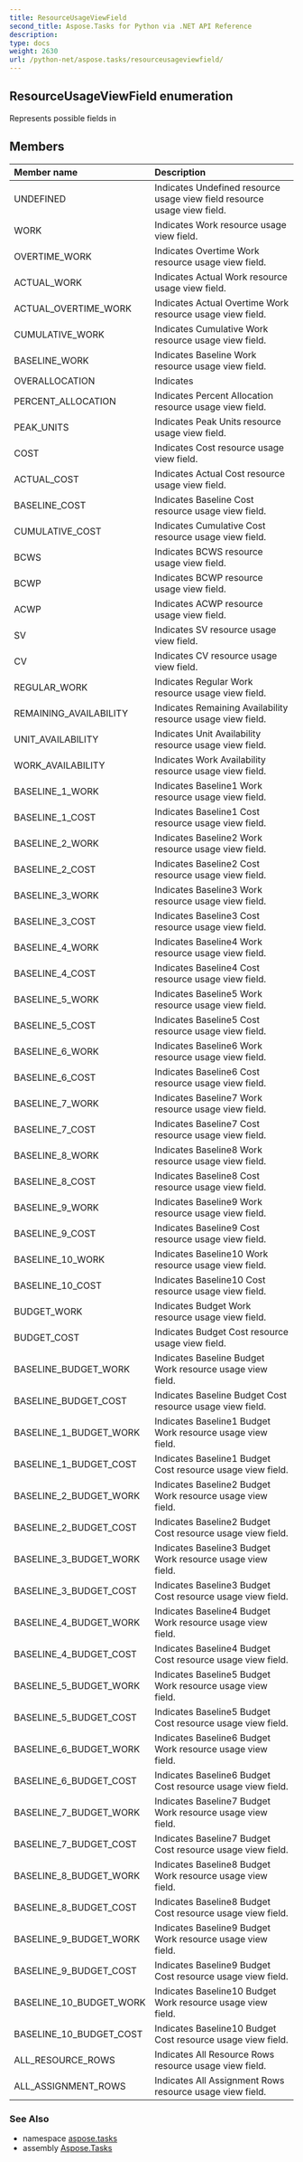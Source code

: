 ```yaml
---
title: ResourceUsageViewField
second_title: Aspose.Tasks for Python via .NET API Reference
description: 
type: docs
weight: 2630
url: /python-net/aspose.tasks/resourceusageviewfield/
---
```


## ResourceUsageViewField enumeration

Represents possible fields in

## Members
| Member name | Description |
| :- | :- |
|UNDEFINED|Indicates Undefined resource usage view field resource usage view field.|
|WORK|Indicates Work resource usage view field.|
|OVERTIME_WORK|Indicates Overtime Work resource usage view field.|
|ACTUAL_WORK|Indicates Actual Work resource usage view field.|
|ACTUAL_OVERTIME_WORK|Indicates Actual Overtime Work resource usage view field.|
|CUMULATIVE_WORK|Indicates Cumulative Work resource usage view field.|
|BASELINE_WORK|Indicates Baseline Work resource usage view field.|
|OVERALLOCATION|Indicates|
|PERCENT_ALLOCATION|Indicates Percent Allocation resource usage view field.|
|PEAK_UNITS|Indicates Peak Units resource usage view field.|
|COST|Indicates Cost resource usage view field.|
|ACTUAL_COST|Indicates Actual Cost resource usage view field.|
|BASELINE_COST|Indicates Baseline Cost resource usage view field.|
|CUMULATIVE_COST|Indicates Cumulative Cost resource usage view field.|
|BCWS|Indicates BCWS resource usage view field.|
|BCWP|Indicates BCWP resource usage view field.|
|ACWP|Indicates ACWP resource usage view field.|
|SV|Indicates SV resource usage view field.|
|CV|Indicates CV resource usage view field.|
|REGULAR_WORK|Indicates Regular Work resource usage view field.|
|REMAINING_AVAILABILITY|Indicates Remaining Availability resource usage view field.|
|UNIT_AVAILABILITY|Indicates Unit Availability resource usage view field.|
|WORK_AVAILABILITY|Indicates Work Availability resource usage view field.|
|BASELINE_1_WORK|Indicates Baseline1 Work resource usage view field.|
|BASELINE_1_COST|Indicates Baseline1 Cost resource usage view field.|
|BASELINE_2_WORK|Indicates Baseline2 Work resource usage view field.|
|BASELINE_2_COST|Indicates Baseline2 Cost resource usage view field.|
|BASELINE_3_WORK|Indicates Baseline3 Work resource usage view field.|
|BASELINE_3_COST|Indicates Baseline3 Cost resource usage view field.|
|BASELINE_4_WORK|Indicates Baseline4 Work resource usage view field.|
|BASELINE_4_COST|Indicates Baseline4 Cost resource usage view field.|
|BASELINE_5_WORK|Indicates Baseline5 Work resource usage view field.|
|BASELINE_5_COST|Indicates Baseline5 Cost resource usage view field.|
|BASELINE_6_WORK|Indicates Baseline6 Work resource usage view field.|
|BASELINE_6_COST|Indicates Baseline6 Cost resource usage view field.|
|BASELINE_7_WORK|Indicates Baseline7 Work resource usage view field.|
|BASELINE_7_COST|Indicates Baseline7 Cost resource usage view field.|
|BASELINE_8_WORK|Indicates Baseline8 Work resource usage view field.|
|BASELINE_8_COST|Indicates Baseline8 Cost resource usage view field.|
|BASELINE_9_WORK|Indicates Baseline9 Work resource usage view field.|
|BASELINE_9_COST|Indicates Baseline9 Cost resource usage view field.|
|BASELINE_10_WORK|Indicates Baseline10 Work resource usage view field.|
|BASELINE_10_COST|Indicates Baseline10 Cost resource usage view field.|
|BUDGET_WORK|Indicates Budget Work resource usage view field.|
|BUDGET_COST|Indicates Budget Cost resource usage view field.|
|BASELINE_BUDGET_WORK|Indicates Baseline Budget Work resource usage view field.|
|BASELINE_BUDGET_COST|Indicates Baseline Budget Cost resource usage view field.|
|BASELINE_1_BUDGET_WORK|Indicates Baseline1 Budget Work resource usage view field.|
|BASELINE_1_BUDGET_COST|Indicates Baseline1 Budget Cost resource usage view field.|
|BASELINE_2_BUDGET_WORK|Indicates Baseline2 Budget Work resource usage view field.|
|BASELINE_2_BUDGET_COST|Indicates Baseline2 Budget Cost resource usage view field.|
|BASELINE_3_BUDGET_WORK|Indicates Baseline3 Budget Work resource usage view field.|
|BASELINE_3_BUDGET_COST|Indicates Baseline3 Budget Cost resource usage view field.|
|BASELINE_4_BUDGET_WORK|Indicates Baseline4 Budget Work resource usage view field.|
|BASELINE_4_BUDGET_COST|Indicates Baseline4 Budget Cost resource usage view field.|
|BASELINE_5_BUDGET_WORK|Indicates Baseline5 Budget Work resource usage view field.|
|BASELINE_5_BUDGET_COST|Indicates Baseline5 Budget Cost resource usage view field.|
|BASELINE_6_BUDGET_WORK|Indicates Baseline6 Budget Work resource usage view field.|
|BASELINE_6_BUDGET_COST|Indicates Baseline6 Budget Cost resource usage view field.|
|BASELINE_7_BUDGET_WORK|Indicates Baseline7 Budget Work resource usage view field.|
|BASELINE_7_BUDGET_COST|Indicates Baseline7 Budget Cost resource usage view field.|
|BASELINE_8_BUDGET_WORK|Indicates Baseline8 Budget Work resource usage view field.|
|BASELINE_8_BUDGET_COST|Indicates Baseline8 Budget Cost resource usage view field.|
|BASELINE_9_BUDGET_WORK|Indicates Baseline9 Budget Work resource usage view field.|
|BASELINE_9_BUDGET_COST|Indicates Baseline9 Budget Cost resource usage view field.|
|BASELINE_10_BUDGET_WORK|Indicates Baseline10 Budget Work resource usage view field.|
|BASELINE_10_BUDGET_COST|Indicates Baseline10 Budget Cost resource usage view field.|
|ALL_RESOURCE_ROWS|Indicates All Resource Rows resource usage view field.|
|ALL_ASSIGNMENT_ROWS|Indicates All Assignment Rows resource usage view field.|

### See Also

* namespace [aspose.tasks](/tasks/python-net/aspose.tasks/)
* assembly [Aspose.Tasks](/tasks/python-net/)

